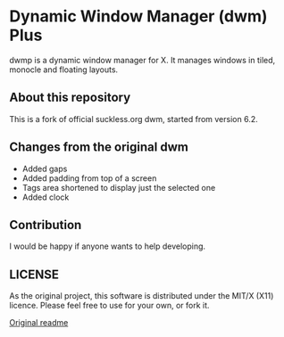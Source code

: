 # Dynamic Window Manager (dwm) Plus

dwmp is a dynamic window manager for X. It manages windows in tiled, monocle and floating layouts.

## About this repository

This is a fork of official suckless.org dwm, started from version 6.2.

## Changes from the original dwm

- Added gaps
- Added padding from top of a screen
- Tags area shortened to display just the selected one
- Added clock

## Contribution

I would be happy if anyone wants to help developing.

## LICENSE

As the original project, this software is distributed under the MIT/X (X11) licence.
Please feel free to use for your own, or fork it.

[Original readme](README.suckless)

